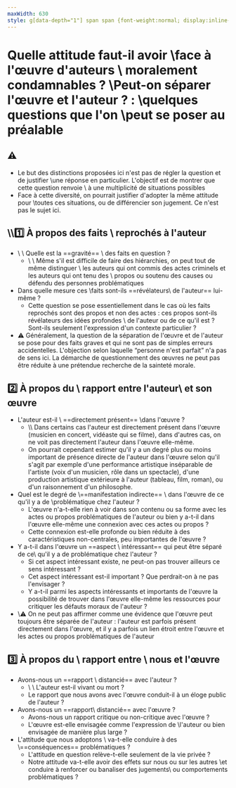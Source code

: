 ```yaml
---
maxWidth: 630
style: g[data-depth="1"] span span {font-weight:normal; display:inline-block; margin-top:0.3em;} .small {font-size:0.9em; line-height:1.2em!important; display:inline-block;} g[data-depth="1"] span {margin-top:-0.5em}
---
```


# Quelle attitude faut-il avoir \\face à l'œuvre d'auteurs \\ moralement condamnables ? \\<span>Peut-on séparer l'œuvre et l'auteur ? : \\quelques questions que l'on \\peut se poser au préalable</span>

## :warning:  
- <span class="small">Le but des distinctions proposées ici n'est pas de régler la question et de justifier \\une réponse en particulier. L'objectif est de montrer que cette question renvoie \\ à une multiplicité de situations possibles</span>
- <span class="small">Face à cette diversité, on pourrait justifier d'adopter la même attitude pour \\toutes ces situations, ou de différencier son jugement. Ce n'est pas le sujet ici.</span>

## \\\\:one: À propos des faits \\ reprochés à l'auteur 

- \\ \\ Quelle est la ==gravité== \\ des faits en question ?
  - \\ \\ Même s'il est difficile de faire des hiérarchies, on peut tout de même distinguer \\ les auteurs qui ont commis des actes criminels et les auteurs qui ont tenu des \\ propos ou soutenu des causes ou défendu des personnes problématiques
- Dans quelle mesure ces \\faits sont-ils ==révélateurs\\ de l'auteur== lui-même ?
  - Cette question se pose essentiellement dans le cas où les faits reprochés sont des propos et non des actes : ces propos sont-ils révélateurs des idées profondes \\ de l'auteur ou de ce qu'il est ? Sont-ils seulement l'expression d'un contexte particulier ?
- <span class="small">:warning:  Généralement, la question de la séparation de l'œuvre et de l'auteur se pose pour des faits graves et qui ne sont pas de simples erreurs accidentelles. L'objection selon laquelle “personne n'est parfait” n'a pas de sens ici. La démarche de questionnement des œuvres ne peut pas être réduite à une prétendue recherche de la sainteté morale.</span>

## :two: À propos du \\ rapport entre l'auteur\\  et son œuvre 

- L'auteur est-il \\ ==directement présent== \\dans l'œuvre ?
  - \\\\  Dans certains cas l'auteur est directement présent dans l'œuvre (musicien en concert, vidéaste qui se filme), dans d'autres cas, on ne voit pas directement l'auteur dans l'œuvre elle-même.
  - <span class="small">On pourrait cependant estimer qu'il y a un degré plus ou moins important de présence directe de l'auteur dans l'œuvre selon qu'il s'agit par exemple d'une performance artistique inséparable de l'artiste (voix d'un musicien, rôle dans un spectacle), d'une production artistique extérieure à l'auteur (tableau, film, roman), ou d'un raisonnement d'un philosophe.</span>
- Quel est le degré de \\==manifestation indirecte== \\ dans l'œuvre de ce qu'il y a de \\problématique chez l'auteur ?
  - L'œuvre n'a-t-elle rien à voir dans son contenu ou sa forme avec les actes ou propos problématiques de l'auteur ou bien y a-t-il dans l'œuvre elle-même une connexion avec ces actes ou propos ?
  - Cette connexion est-elle profonde ou bien réduite à des caractéristiques non-centrales, peu importantes de l'œuvre ? 
-  Y a-t-il dans l'œuvre un ==aspect \\  intéressant== qui peut être séparé de ce\\ qu'il y a de problématique chez l'auteur ?
   - Si cet aspect intéressant existe, ne peut-on pas trouver ailleurs ce sens intéressant ?
   - Cet aspect intéressant est-il important ? Que perdrait-on à ne pas l'envisager ?
   - Y a-t-il parmi les aspects intéressants et importants de l'œuvre la possibilité de trouver dans l'œuvre elle-même les ressources pour critiquer les défauts moraux de l'auteur ?
- <span class="small">\\:warning: On ne peut pas affirmer comme une évidence que l'œuvre peut toujours être séparée de l'auteur : l'auteur est parfois présent directement dans l'œuvre, et il y a parfois un lien étroit entre l'œuvre et les actes ou propos problématiques de l'auteur </span>

## :three: À propos du \\ rapport entre \\ nous et l'œuvre 

- Avons-nous un ==rapport \\ distancié== avec l'auteur ?
     - \\ \\ L'auteur est-il vivant ou mort ?
     - Le rapport que nous avons avec l'œuvre conduit-il à un éloge public de l'auteur ?
- Avons-nous un ==rapport\\ distancié== avec l'œuvre ? 
  - Avons-nous un rapport critique ou non-critique avec l'œuvre ?
  - L'œuvre est-elle envisagée comme l'expression de \\l'auteur ou bien envisagée de manière plus large ?
- L'attitude que nous adoptons \\ va-t-elle conduire à des \\==conséquences== problématiques ?
  - L'attitude en question relève-t-elle seulement de la vie privée ?
  - Notre attitude va-t-elle avoir des effets sur nous ou sur les autres \\et conduire à renforcer ou banaliser des jugements\\ ou comportements problématiques ?
